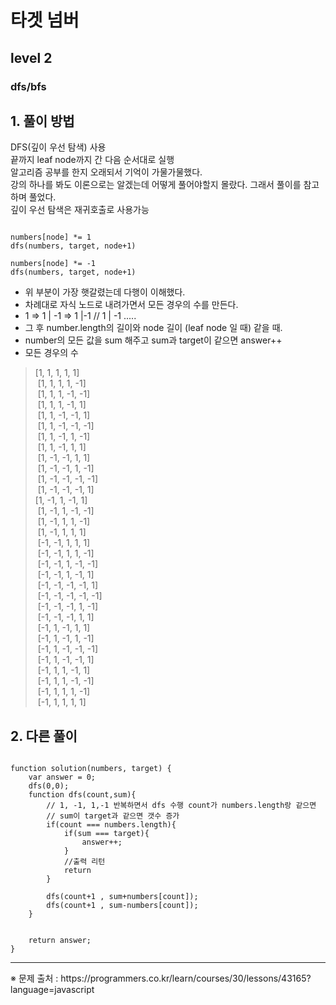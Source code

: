 # 타겟 넘버
## level 2
### dfs/bfs

## 1. 풀이 방법
 DFS(깊이 우선 탐색) 사용   
 끝까지 leaf node까지 간 다음 순서대로 실행   
 알고리즘 공부를 한지 오래되서 기억이 가물가물했다.   
 강의 하나를 봐도 이론으로는 알겠는데 어떻게 풀어야할지 몰랐다. 그래서 풀이를 참고하며 풀었다.   
 깊이 우선 탐색은 재귀호출로 사용가능

<pre><code>
numbers[node] *= 1
dfs(numbers, target, node+1)

numbers[node] *= -1
dfs(numbers, target, node+1)
</code></pre>

- 위 부분이 가장 햇갈렸는데 다행이 이해했다.
- 차례대로 자식 노드로 내려가면서 모든 경우의 수를 만든다.
- 1 => 1 | -1 => 1 |-1 // 1 | -1 ..... 
- 그 후 number.length의 길이와 node 길이 (leaf node 일 때) 같을 때.
- number의 모든 값을 sum 해주고 sum과 target이 같으면 answer++
- 모든 경우의 수 
> [1, 1, 1, 1, 1]   
 [1, 1, 1, 1, -1]   
 [1, 1, 1, -1, -1]   
 [1, 1, 1, -1, 1]   
 [1, 1, -1, -1, 1]   
 [1, 1, -1, -1, -1]   
 [1, 1, -1, 1, -1]   
 [1, 1, -1, 1, 1]   
 [1, -1, -1, 1, 1]   
 [1, -1, -1, 1, -1]   
 [1, -1, -1, -1, -1]   
 [1, -1, -1, -1, 1]   
 [1, -1, 1, -1, 1]   
 [1, -1, 1, -1, -1]   
 [1, -1, 1, 1, -1]   
 [1, -1, 1, 1, 1]   
 [-1, -1, 1, 1, 1]   
 [-1, -1, 1, 1, -1]   
 [-1, -1, 1, -1, -1]   
 [-1, -1, 1, -1, 1]   
 [-1, -1, -1, -1, 1]   
 [-1, -1, -1, -1, -1]   
 [-1, -1, -1, 1, -1]   
 [-1, -1, -1, 1, 1]   
 [-1, 1, -1, 1, 1]   
 [-1, 1, -1, 1, -1]   
 [-1, 1, -1, -1, -1]   
 [-1, 1, -1, -1, 1]   
 [-1, 1, 1, -1, 1]   
 [-1, 1, 1, -1, -1]   
 [-1, 1, 1, 1, -1]   
> [-1, 1, 1, 1, 1]   

## 2. 다른 풀이

<pre><code>
function solution(numbers, target) {
    var answer = 0;
    dfs(0,0);
    function dfs(count,sum){
        // 1, -1, 1,-1 반복하면서 dfs 수행 count가 numbers.length랑 같으면
        // sum이 target과 같으면 갯수 증가
        if(count === numbers.length){
            if(sum === target){
                answer++;
            }
            //출력 리턴
            return
        }

        dfs(count+1 , sum+numbers[count]);
        dfs(count+1 , sum-numbers[count]);
    }


    return answer;
}
</code></pre>

<hr>
※ 문제 출처 : https://programmers.co.kr/learn/courses/30/lessons/43165?language=javascript
